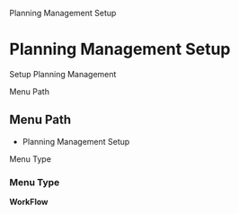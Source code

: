 
Planning Management Setup
# Planning Management Setup


Setup Planning Management

Menu Path
## Menu Path



- Planning Management Setup

Menu Type
### Menu Type

**WorkFlow**

